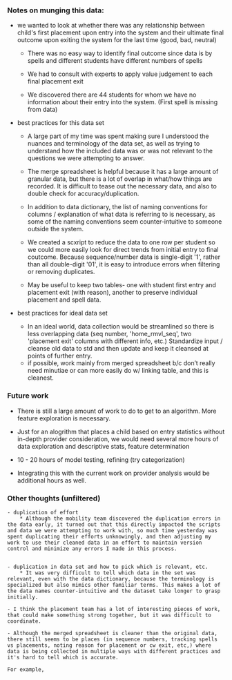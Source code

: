 ### Notes on munging this data:
- we wanted to look at whether there was any relationship between child's first placement upon entry into the system and their ultimate final outcome upon exiting the system for the last time (good, bad, neutral)
	* There was no easy way to identify final outcome since data is by spells and different students have different numbers of spells

	* We had to consult with experts to apply value judgement to each final placement exit

	* We discovered there are 44 students for whom we have no information about their entry into the system. (First spell is missing from data)
	
- best practices for this data set

	* A large part of my time was spent making sure I understood the nuances and terminology of the data set, as well as trying to understand how the included data was or was not relevant to the questions we were attempting to answer.

    * The merge spreadsheet is helpful because it has a large amount of granular data, but there is a lot of overlap in what/how things are recorded. It is difficult to tease out the necessary data, and also to double check for accuracy/duplication.  

    * In addition to data dictionary, the list of naming conventions for columns / explanation of what data is referring to is necessary, as some of the naming conventions seem counter-intuitive to someone outside the system.


    * We created a scxript to reduce the data to one row per student so we could more easily look for direct trends from initial entry to  final coutcome. Because sequence/number data is single-digit '1', rather than all double-digit '01', it is easy to introduce errors when filtering or removing duplicates.

    * May be useful to keep two tables- one with student first entry and placement exit (with reason), another to preserve individual placement and spell data. 

- best practices for ideal data set
    * In an ideal world, data collection would be streamlined so there is less overlapping data (seq number, 'home_rmvl_seq', two 'placement exit' columns with different info, etc.) Standardize input / cleanse old data to std and then update and keep it cleansed at points of further entry.

    - if possible, work mainly from merged spreadsheet b/c don’t really need minutiae or can more easily do w/ linking table, and this is cleanest.


### Future work


- There is still a large amount of work to do to get to an algorithm. More feature exploration is necessary.

- Just for an alogrithm that places a child based on entry statistics without in-depth provider consideration, we would need several more hours of data exploration and descriptive stats, feature determination
- 10 - 20 hours of model testing, refining (try categorization)

- Integrating this with the current work on provider analysis would be additional hours as well.


### Other thoughts (unfiltered)

	- duplication of effort
		* Although the mobility team discovered the duplication errors in the data early, it turned out that this directly impacted the scripts and data we were attempting to work with, so much time yesterday was spent duplicating their efforts unknowingly, and then adjusting my work to use their cleaned data in an effort to maintain version control and minimize any errors I made in this process.


	- duplication in data set and how to pick which is relevant, etc.
		* It was very difficult to tell which data in the set was relevant, even with the data dictionary, because the terminology is specialized but also mimics other familiar terms. This makes a lot of the data names counter-intuitive and the dataset take longer to grasp initially.

	- I think the placement team has a lot of interesting pieces of work, that could make something strong together, but it was difficult to coordinate.

	- Although the merged spreadsheet is cleaner than the original data, there still seems to be places (in sequence numbers, tracking spells vs placements, noting reason for placement or cw exit, etc,) where data is being collected in multiple ways with different practices and it's hard to tell which is accurate.

	For example, 
